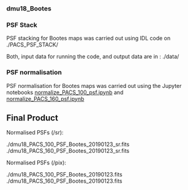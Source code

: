### dmu18_Bootes

### PSF Stack
PSF stacking for Bootes maps was carried out using IDL code on ./PACS_PSF_STACK/

Both, input data for running the code, and output data are in :
./data/


### PSF normalisation
PSF normalisation for Bootes maps was carried out using the Jupyter notebooks 
[normalize_PACS_100_psf.ipynb](./normalize_PACS_100_psf.ipynb) and [normalize_PACS_160_psf.ipynb](./normalize_PACS_160_psf.ipynb)


## Final Product
Normalised PSFs (/sr):

./dmu18_PACS_100_PSF_Bootes_20190123_sr.fits
./dmu18_PACS_160_PSF_Bootes_20190123_sr.fits

Normalised PSFs (/pix):

./dmu18_PACS_100_PSF_Bootes_20190123.fits
./dmu18_PACS_160_PSF_Bootes_20190123.fits


